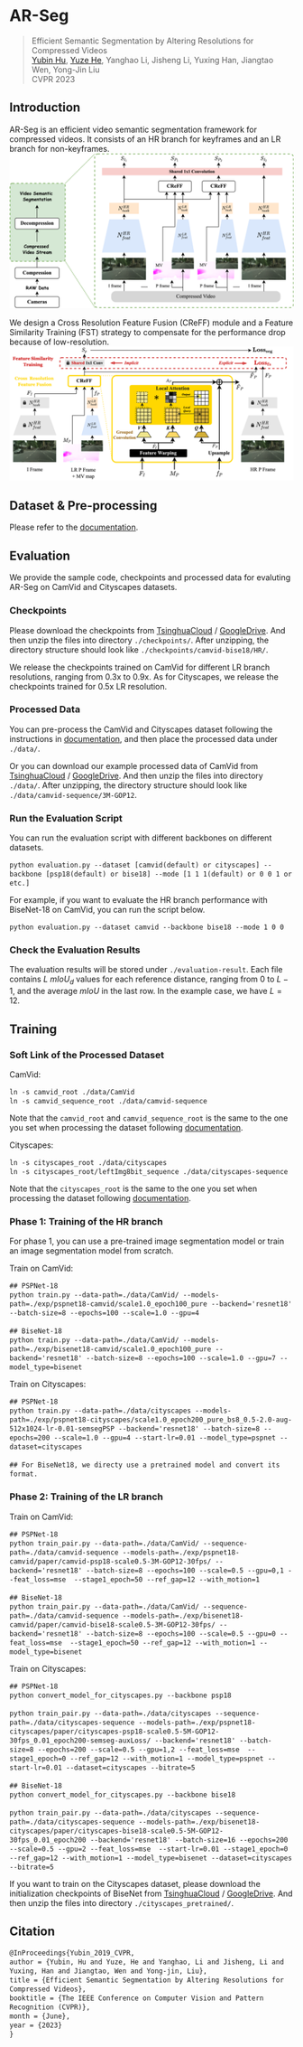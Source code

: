 # AR-Seg

> Efficient Semantic Segmentation by Altering Resolutions for Compressed Videos <br>
[Yubin Hu](https://github.com/AlbertHuyb), [Yuze He](https://github.com/hyz317/), Yanghao Li, Jisheng Li, Yuxing Han, Jiangtao Wen, Yong-Jin Liu <br>
CVPR 2023

## Introduction 

AR-Seg is an efficient video semantic segmentation framework for compressed videos. It consists of an HR branch for keyframes and an LR branch for non-keyframes.
![](./static/diagram.png)

We design a Cross Resolution Feature Fusion (CReFF) module and a Feature Similarity Training (FST) strategy to compensate for the performance drop because of low-resolution. 
![](./static/method.png)

## Dataset & Pre-processing

Please refer to the [documentation](./pre-process/README.md).

## Evaluation

We provide the sample code, checkpoints and processed data for evaluting AR-Seg on CamVid and Cityscapes datasets. 

### Checkpoints

Please download the checkpoints from [TsinghuaCloud](https://cloud.tsinghua.edu.cn/f/bb4bedf8c7af4ec8a5b2/) / [GoogleDrive](https://drive.google.com/file/d/1u3CUNoRRDi1V1Y4b5Hv8gFwYGdKjXJtp/view?usp=share_link). And then unzip the files into directory `./checkpoints/`. After unzipping, the directory structure should look like `./checkpoints/camvid-bise18/HR/`.

We release the checkpoints trained on CamVid for different LR branch resolutions, ranging from 0.3x to 0.9x. As for Cityscapes, we release the checkpoints trained for 0.5x LR resolution.

### Processed Data

You can pre-process the CamVid and Cityscapes dataset following the instructions in [documentation](./pre-process/README.md), and then place the processed data under `./data/`.

Or you can download our example processed data of CamVid from [TsinghuaCloud](https://cloud.tsinghua.edu.cn/d/f358201e9ac14c4e801a/) / [GoogleDrive](https://drive.google.com/drive/folders/1EMDyP59-WE2OK8FqYFY_f3SAd7PgZ7Ld?usp=share_link). And then unzip the files into directory `./data/`. After unzipping, the directory structure should look like `./data/camvid-sequence/3M-GOP12`.

### Run the Evaluation Script

You can run the evaluation script with different backbones on different datasets.
```
python evaluation.py --dataset [camvid(default) or cityscapes] --backbone [psp18(default) or bise18] --mode [1 1 1(default) or 0 0 1 or etc.]
``` 
For example, if you want to evaluate the HR branch performance with BiseNet-18 on CamVid, you can run the script below.
```
python evaluation.py --dataset camvid --backbone bise18 --mode 1 0 0 
```

### Check the Evaluation Results

The evaluation results will be stored under `./evaluation-result`. Each file contains $L$ $mIoU_d$ values for each reference distance, ranging from 0 to $L-1$, and the average $mIoU$ in the last row. In the example case, we have $L=12$.

## Training

### Soft Link of the Processed Dataset

CamVid:
```
ln -s camvid_root ./data/CamVid
ln -s camvid_sequence_root ./data/camvid-sequence
```
Note that the `camvid_root` and `camvid_sequence_root` is the same to the one you set when processing the dataset following [documentation](./pre-process/README.md).

Cityscapes:
```
ln -s cityscapes_root ./data/cityscapes
ln -s cityscapes_root/leftImg8bit_sequence ./data/cityscapes-sequence
```
Note that the `cityscapes_root` is the same to the one you set when processing the dataset following [documentation](./pre-process/README.md).


### Phase 1: Training of the HR branch

For phase 1, you can use a pre-trained image segmentation model or train an image segmentation model from scratch.

Train on CamVid:
```
## PSPNet-18
python train.py --data-path=./data/CamVid/ --models-path=./exp/pspnet18-camvid/scale1.0_epoch100_pure --backend='resnet18' --batch-size=8 --epochs=100 --scale=1.0 --gpu=4

## BiseNet-18
python train.py --data-path=./data/CamVid/ --models-path=./exp/bisenet18-camvid/scale1.0_epoch100_pure --backend='resnet18' --batch-size=8 --epochs=100 --scale=1.0 --gpu=7 --model_type=bisenet
```

Train on Cityscapes:
```
## PSPNet-18
python train.py --data-path=./data/cityscapes --models-path=./exp/pspnet18-cityscapes/scale1.0_epoch200_pure_bs8_0.5-2.0-aug-512x1024-lr-0.01-semsegPSP --backend='resnet18' --batch-size=8 --epochs=200 --scale=1.0 --gpu=4 --start-lr=0.01 --model_type=pspnet --dataset=cityscapes

## For BiseNet18, we directy use a pretrained model and convert its format.
```

### Phase 2: Training of the LR branch

Train on CamVid:
```
## PSPNet-18
python train_pair.py --data-path=./data/CamVid/ --sequence-path=./data/camvid-sequence --models-path=./exp/pspnet18-camvid/paper/camvid-psp18-scale0.5-3M-GOP12-30fps/ --backend='resnet18' --batch-size=8 --epochs=100 --scale=0.5 --gpu=0,1 --feat_loss=mse  --stage1_epoch=50 --ref_gap=12 --with_motion=1

## BiseNet-18
python train_pair.py --data-path=./data/CamVid/ --sequence-path=./data/camvid-sequence --models-path=./exp/bisenet18-camvid/paper/camvid-bise18-scale0.5-3M-GOP12-30fps/ --backend='resnet18' --batch-size=8 --epochs=100 --scale=0.5 --gpu=0 --feat_loss=mse  --stage1_epoch=50 --ref_gap=12 --with_motion=1 --model_type=bisenet
```

Train on Cityscapes:
```
## PSPNet-18
python convert_model_for_cityscapes.py --backbone psp18

python train_pair.py --data-path=./data/cityscapes --sequence-path=./data/cityscapes-sequence --models-path=./exp/pspnet18-cityscapes/paper/cityscapes-psp18-scale0.5-5M-GOP12-30fps_0.01_epoch200-semseg-auxLoss/ --backend='resnet18' --batch-size=8 --epochs=200 --scale=0.5 --gpu=1,2 --feat_loss=mse  --stage1_epoch=0 --ref_gap=12 --with_motion=1 --model_type=pspnet --start-lr=0.01 --dataset=cityscapes --bitrate=5

## BiseNet-18
python convert_model_for_cityscapes.py --backbone bise18

python train_pair.py --data-path=./data/cityscapes --sequence-path=./data/cityscapes-sequence --models-path=./exp/bisenet18-cityscapes/paper/cityscapes-bise18-scale0.5-5M-GOP12-30fps_0.01_epoch200 --backend='resnet18' --batch-size=16 --epochs=200 --scale=0.5 --gpu=2 --feat_loss=mse  --start-lr=0.01 --stage1_epoch=0 --ref_gap=12 --with_motion=1 --model_type=bisenet --dataset=cityscapes --bitrate=5
```

If you want to train on the Cityscapes dataset, please download the initialization checkpoints of BiseNet from [TsinghuaCloud](https://cloud.tsinghua.edu.cn/f/fa77fe3f16d04e57bc7b/) / [GoogleDrive](https://drive.google.com/file/d/1chFwwhlpvhb3IIWxvR5p06F5den7qPnP/view?usp=share_link). And then unzip the files into directory `./cityscapes_pretrained/`. 


## Citation

```
@InProceedings{Yubin_2019_CVPR,
author = {Yubin, Hu and Yuze, He and Yanghao, Li and Jisheng, Li and Yuxing, Han and Jiangtao, Wen and Yong-jin, Liu},
title = {Efficient Semantic Segmentation by Altering Resolutions for Compressed Videos},
booktitle = {The IEEE Conference on Computer Vision and Pattern Recognition (CVPR)},
month = {June},
year = {2023}
}
```

